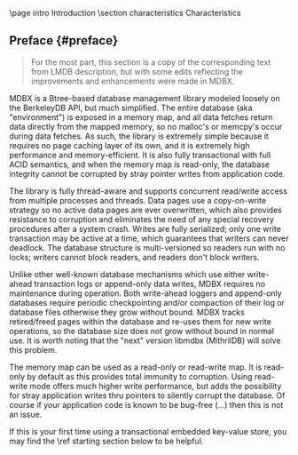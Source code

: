 \page intro Introduction
\section characteristics Characteristics

Preface {#preface}
------------------

> For the most part, this section is a copy of the corresponding text
> from LMDB description, but with some edits reflecting the improvements
> and enhancements were made in MDBX.

MDBX is a Btree-based database management library modeled loosely on the
BerkeleyDB API, but much simplified. The entire database (aka "environment")
is exposed in a memory map, and all data fetches return data directly from
the mapped memory, so no malloc's or memcpy's occur during data fetches.
As such, the library is extremely simple because it requires no page caching
layer of its own, and it is extremely high performance and memory-efficient.
It is also fully transactional with full ACID semantics, and when the memory
map is read-only, the database integrity cannot be corrupted by stray pointer
writes from application code.

The library is fully thread-aware and supports concurrent read/write access
from multiple processes and threads. Data pages use a copy-on-write strategy
so no active data pages are ever overwritten, which also provides resistance
to corruption and eliminates the need of any special recovery procedures
after a system crash. Writes are fully serialized; only one write transaction
may be active at a time, which guarantees that writers can never deadlock.
The database structure is multi-versioned so readers run with no locks;
writers cannot block readers, and readers don't block writers.

Unlike other well-known database mechanisms which use either write-ahead
transaction logs or append-only data writes, MDBX requires no maintenance
during operation. Both write-ahead loggers and append-only databases require
periodic checkpointing and/or compaction of their log or database files
otherwise they grow without bound. MDBX tracks retired/freed pages within the
database and re-uses them for new write operations, so the database size does
not grow without bound in normal use. It is worth noting that the "next"
version libmdbx (MithrilDB) will solve this problem.

The memory map can be used as a read-only or read-write map. It is read-only
by default as this provides total immunity to corruption. Using read-write
mode offers much higher write performance, but adds the possibility for stray
application writes thru pointers to silently corrupt the database.
Of course if your application code is known to be bug-free (...) then this is
not an issue.

If this is your first time using a transactional embedded key-value store,
you may find the \ref starting section below to be helpful.
